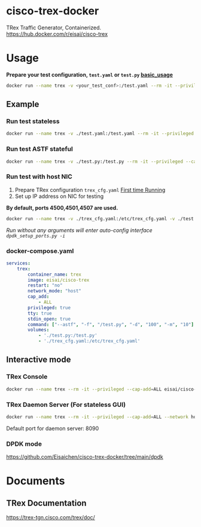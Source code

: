 # cisco-trex-docker
TRex Traffic Generator, Containerized.\
https://hub.docker.com/r/eisai/cisco-trex

# Usage

**Prepare your test configuration, `test.yaml` or `test.py` [basic_usage](https://trex-tgn.cisco.com/trex/doc/trex_manual.html#_basic_usage)**
``` bash
docker run --name trex -v <your_test_conf>:/test.yaml --rm -it --privileged --cap-add=ALL eisai/cisco-trex -f /test.yaml <arguments>
```
## Example
### Run test stateless
``` bash
docker run --name trex -v ./test.yaml:/test.yaml --rm -it --privileged --cap-add=ALL eisai/cisco-trex -f /test.yaml -m 1000 -l 10
```
### Run test ASTF stateful
``` bash
docker run --name trex -v ./test.py:/test.py --rm -it --privileged --cap-add=ALL eisai/cisco-trex --astf -f /test.py -m 10 -d 100
```
### Run test with host NIC
1. Prepare TRex configuration `trex_cfg.yaml` [First time Running](https://trex-tgn.cisco.com/trex/doc/trex_manual.html#_first_time_running)
2. Set up IP address on NIC for testing

**By default, ports 4500,4501,4507 are used.**
``` bash
docker run --name trex -v ./trex_cfg.yaml:/etc/trex_cfg.yaml -v ./test.py:/test.py --rm -it --privileged --cap-add=ALL --network host eisai/cisco-trex --astf -f /test.py -m 10 -d 100
```
*Run without any arguments will enter auto-config interface `dpdk_setup_ports.py -i`*
### docker-compose.yaml
``` yaml
services:
    trex:
        container_name: trex
        image: eisai/cisco-trex
        restart: "no"
        network_mode: "host"
        cap_add:
            - ALL
        privileged: true
        tty: true
        stdin_open: true
        command: ["--astf", "-f", "/test.py", "-d", "100", "-m", "10"]
        volumes:
            - './test.py:/test.py'
            - './trex_cfg.yaml:/etc/trex_cfg.yaml'
```
## Interactive mode
### TRex Console
``` bash
docker run --name trex --rm -it --privileged --cap-add=ALL eisai/cisco-trex -i --astf
```
### TRex Daemon Server (For stateless GUI)
``` bash
docker run --name trex --rm -it --privileged --cap-add=ALL --network host eisai/cisco-trex:v2.87
```
Default port for daemon server: 8090
### DPDK mode
https://github.com/Eisaichen/cisco-trex-docker/tree/main/dpdk

# Documents

## TRex Documentation
https://trex-tgn.cisco.com/trex/doc/
